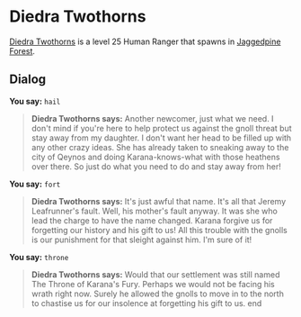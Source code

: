 # Diedra Twothorns



[Diedra Twothorns](/npc/181161) is a level 25 Human Ranger that spawns in [Jaggedpine Forest](/zone/181).



## Dialog

**You say:** `hail`



>**Diedra Twothorns says:** Another newcomer, just what we need. I don't mind if you're here to help protect us against the gnoll threat but stay away from my daughter. I don't want her head to be filled up with any other crazy ideas. She has already taken to sneaking away to the city of Qeynos and doing Karana-knows-what with those heathens over there. So just do what you need to do and stay away from her!

**You say:** `fort`



>**Diedra Twothorns says:** It's just awful that name. It's all that Jeremy Leafrunner's fault. Well, his mother's fault anyway. It was she who lead the charge to have the name changed. Karana forgive us for forgetting our history and his gift to us! All this trouble with the gnolls is our punishment for that sleight against him. I'm sure of it!

**You say:** `throne`



>**Diedra Twothorns says:** Would that our settlement was still named The Throne of Karana's Fury. Perhaps we would not be facing his wrath right now. Surely he allowed the gnolls to move in to the north to chastise us for our insolence at forgetting his gift to us.
end